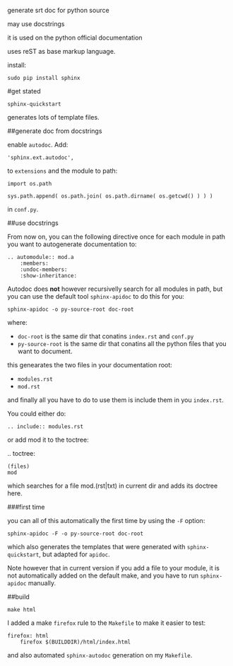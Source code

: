 generate srt doc for python source

may use docstrings

it is used on the python official documentation

uses reST as base markup language.

install:

    sudo pip install sphinx

#get stated

    sphinx-quickstart

generates lots of template files.

##generate doc from docstrings

enable `autodoc`. Add:

    'sphinx.ext.autodoc',

to `extensions` and the module to path:

    import os.path

    sys.path.append( os.path.join( os.path.dirname( os.getcwd() ) ) )

in `conf.py`.

##use docstrings

From now on, you can the following directive once for each module
in path you want to autogenerate documentation to:

    .. automodule:: mod.a
        :members:
        :undoc-members:
        :show-inheritance:

Autodoc does **not** however recursivelly search for all modules in path,
but you can use the default tool `sphinx-apidoc` to do this for you:

    sphinx-apidoc -o py-source-root doc-root

where:

- `doc-root` is the same dir that conatins `index.rst` and `conf.py`
- `py-source-root` is the same dir that conatins all the python files that you want to document.

this genearates the two files in your documentation root:

- `modules.rst`
- `mod.rst`

and finally all you have to do to use them is include them in you `index.rst`.

You could either do:

    .. include:: modules.rst

or add mod it to the toctree:

.. toctree:

    (files)
    mod

which searches for a file mod.(rst|txt) in current dir and adds its doctree here.

###first time

you can all of this automatically the first time by using the `-F` option:
    
    sphinx-apidoc -F -o py-source-root doc-root

which also generates the templates that were generated with `sphinx-quickstart`,
but adapted for `apidoc`.

Note however that in current version if you add a file to your module, it is not automatically
added on the default make, and you have to run `sphinx-apidoc` manually.

##build

    make html

I added a make `firefox` rule to the `Makefile` to make it easier to test:

    firefox: html
        firefox $(BUILDDIR)/html/index.html

and also automated `sphinx-autodoc` generation on my `Makefile`.
